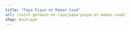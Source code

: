```yaml
---
title: "Papa Pique et Maman Coud"
url: /saint-germain-en-laye/papa-pique-et-maman-coud/
shop: boutique
---
```

